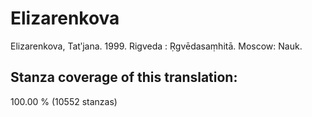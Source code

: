 # Elizarenkova

Elizarenkova, Tatʹjana. 1999. Rigveda : Ṛgvēdasaṃhitā. Moscow: Nauk.


## Stanza coverage of this translation:
100.00 % (10552 stanzas)
